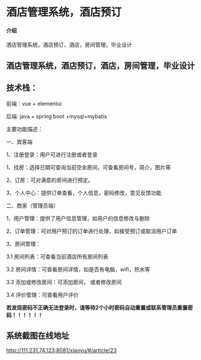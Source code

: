 # 酒店管理系统，酒店预订

#### 介绍

酒店管理系统，酒店预订，酒店，房间管理，毕业设计


## 酒店管理系统，酒店预订，酒店，房间管理，毕业设计


## 技术栈：

前端：vue + elementui

后端: java + spring boot +mysql+mybatis

主要功能描述：

一、宾客端

1、注册登录：用户可进行注册或者登录

1、找房：选择日期可查询当前空余房间，可查看房间号，简介，图片等

2、订房：可对满意的房间进行预定。

3、个人中心：提供订单查看，个人信息，密码修改，意见反馈功能

二、商家（管理员端）

1、用户管理：提供了用户信息管理，如用户的信息修改与删除

2、订单管理：可对用户预订的订单进行处理，如接受预订或取消用户订单

3、房间管理：

3.1 房间列表：可查看当前酒店所有房间列表

3.2 房间详情：可查看房间详情，如是否有电脑，wifi，热水等

3.3 添加或修改房间：可添加房间， 或者修改房间

3.4 评价管理：可查看用户评价


**若发现密码不正确无法登录时，请等待2个小时密码自动重置或联系管理员重置密码！！！！！！**

## 系统截图在线地址
http://111.231.74.123:8081/xiaoyu/#/article/23

